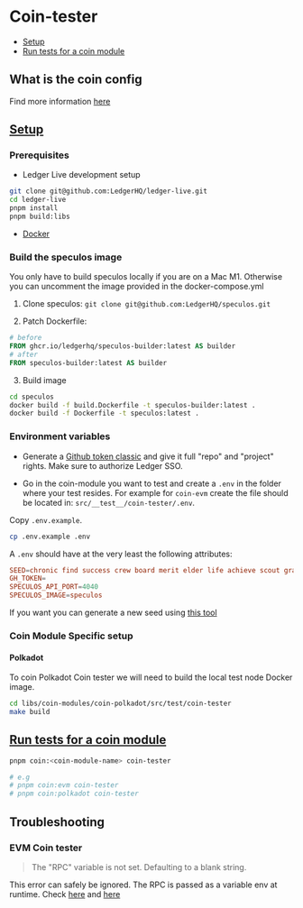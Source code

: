# Coin-tester

- [Setup](#setup)
- [Run tests for a coin module](#runtests)

## What is the coin config

Find more information [here](https://github.com/LedgerHQ/ledger-live/blob/develop/libs/coin-tester/coin-tester.md)

## [Setup](#setup)

### Prerequisites

- Ledger Live development setup

```sh
git clone git@github.com:LedgerHQ/ledger-live.git
cd ledger-live
pnpm install
pnpm build:libs
```

- [Docker](https://docs.docker.com/engine/install)

### Build the speculos image

You only have to build speculos locally if you are on a Mac M1. Otherwise you can uncomment the image provided in the docker-compose.yml

1. Clone speculos: `git clone git@github.com:LedgerHQ/speculos.git`

2. Patch Dockerfile:

```Dockerfile
# before
FROM ghcr.io/ledgerhq/speculos-builder:latest AS builder
# after
FROM speculos-builder:latest AS builder
```

3. Build image

```sh
cd speculos
docker build -f build.Dockerfile -t speculos-builder:latest .
docker build -f Dockerfile -t speculos:latest .
```

### Environment variables

- Generate a [Github token classic](https://github.com/settings/tokens) and give it full "repo" and "project" rights. Make sure to authorize Ledger SSO.

- Go in the coin-module you want to test and create a `.env` in the folder where your test resides.
For example for `coin-evm` create the file should be located in: `src/__test__/coin-tester/.env`.

Copy `.env.example`.

```bash
cp .env.example .env
```

A `.env` should have at the very least the following attributes:

```conf
SEED=chronic find success crew board merit elder life achieve scout gravity soul brief pen job
GH_TOKEN=
SPECULOS_API_PORT=4040
SPECULOS_IMAGE=speculos
```

If you want you can generate a new seed using [this tool](https://iancoleman.io/bip39/)

### Coin Module Specific setup

#### Polkadot

To coin Polkadot Coin tester we will need to build the local test node Docker image.

```sh
cd libs/coin-modules/coin-polkadot/src/test/coin-tester
make build
```
## [Run tests for a coin module](#run-tests-for-a-coin-module)

```sh
pnpm coin:<coin-module-name> coin-tester

# e.g
# pnpm coin:evm coin-tester
# pnpm coin:polkadot coin-tester
```

## Troubleshooting

### EVM Coin tester

> The \"RPC\" variable is not set. Defaulting to a blank string.

This error can safely be ignored. The RPC is passed as a variable env at runtime. Check [here](https://github.com/LedgerHQ/ledger-live/blob/develop/libs/coin-modules/coin-evm/src/__tests__/coin-tester/anvil.ts#L28) and [here](https://github.com/LedgerHQ/ledger-live/blob/develop/libs/coin-modules/coin-evm/src/__tests__/coin-tester/scenarios/ethereum.ts#L144)
